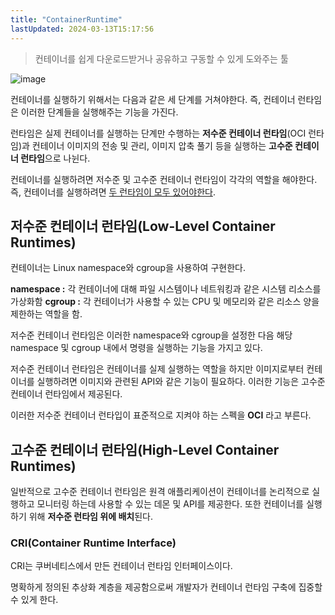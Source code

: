 ```yaml
---
title: "ContainerRuntime"
lastUpdated: 2024-03-13T15:17:56
---
```


> 컨테이너를 쉽게 다운로드받거나 공유하고 구동할 수 있게 도와주는 툴

![image](https://user-images.githubusercontent.com/81006587/201902133-348e4256-8d6a-494c-9c0d-5057e591275b.png)

컨테이너를 실행하기 위해서는 다음과 같은 세 단계를 거쳐야한다. 즉, 컨테이너 런타임은 이러한 단계들을 실행해주는 기능을 가진다.

런타임은 실제 컨테이너를 실행하는 단계만 수행하는 **저수준 컨테이너 런타임**(OCI 런타임)과 컨테이너 이미지의 전송 및 관리, 이미지 압축 풀기 등을 실행하는 **고수준 컨테이너 런타임**으로 나뉜다.

컨테이너를 실행하려면 저수준 및 고수준 컨테이너 런타임이 각각의 역할을 해야한다. 즉, 컨테이너를 실행하려면 <u>두 런타임이 모두 있어야한다</u>.

## 저수준 컨테이너 런타임(Low-Level Container Runtimes)

컨테이너는 Linux namespace와 cgroup을 사용하여 구현한다. 

**namespace :** 각 컨테이너에 대해 파일 시스템이나 네트워킹과 같은 시스템 리소스를 가상화함
**cgroup :** 각 컨테이너가 사용할 수 있는 CPU 및 메모리와 같은 리소스 양을 제한하는 역할을 함.

저수준 컨테이너 런타임은 이러한 namespace와 cgroup을 설정한 다음 해당 namespace 및 cgroup 내에서 명령을 실행하는 기능을 가지고 있다.

저수준 컨테이너 런타임은 컨테이너를 실제 실행하는 역할을 하지만 이미지로부터 컨테이너를 실행하려면 이미지와 관련된 API와 같은 기능이 필요하다. 이러한 기능은 고수준 컨테이너 런타임에서 제공된다.

이러한 저수준 컨테이너 런타입이 표준적으로 지켜야 하는 스펙을 **OCI** 라고 부른다.

## 고수준 컨테이너 런타임(High-Level Container Runtimes)

일반적으로 고수준 컨테이너 런타임은 원격 애플리케이션이 컨테이너를 논리적으로 실행하고 모니터링 하는데 사용할 수 있는 데몬 및 API를 제공한다. 또한 컨테이너를 실행하기 위해 **저수준 런타임 위에 배치**된다.

### **CRI(Container Runtime Interface)**

CRI는 쿠버네티스에서 만든 컨테이너 런타임 인터페이스이다.

명확하게 정의된 추상화 계층을 제공함으로써 개발자가 컨테이너 런타임 구축에 집중할 수 있게 한다.






